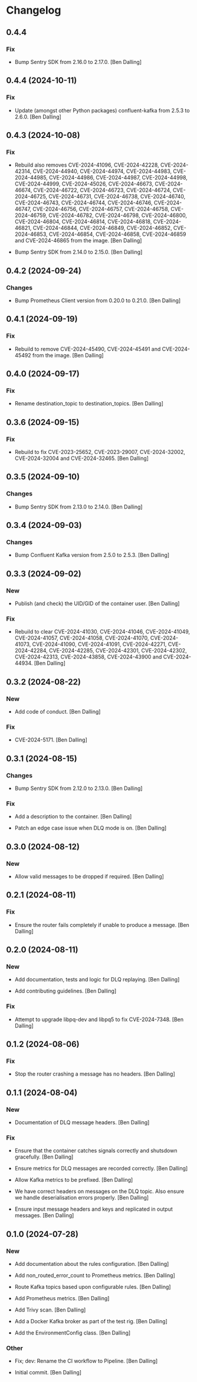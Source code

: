 # Changelog


## 0.4.4

### Fix

* Bump Sentry SDK from 2.16.0 to 2.17.0. [Ben Dalling]


## 0.4.4 (2024-10-11)

### Fix

* Update (amongst other Python packages) confluent-kafka from 2.5.3 to 2.6.0. [Ben Dalling]


## 0.4.3 (2024-10-08)

### Fix

* Rebuild also removes CVE-2024-41096, CVE-2024-42228, CVE-2024-42314, CVE-2024-44940, CVE-2024-44974, CVE-2024-44983, CVE-2024-44985, CVE-2024-44986, CVE-2024-44987, CVE-2024-44998, CVE-2024-44999, CVE-2024-45026, CVE-2024-46673, CVE-2024-46674, CVE-2024-46722, CVE-2024-46723, CVE-2024-46724, CVE-2024-46725, CVE-2024-46731, CVE-2024-46738, CVE-2024-46740, CVE-2024-46743, CVE-2024-46744, CVE-2024-46746, CVE-2024-46747, CVE-2024-46756, CVE-2024-46757, CVE-2024-46758, CVE-2024-46759, CVE-2024-46782, CVE-2024-46798, CVE-2024-46800, CVE-2024-46804, CVE-2024-46814, CVE-2024-46818, CVE-2024-46821, CVE-2024-46844, CVE-2024-46849, CVE-2024-46852, CVE-2024-46853, CVE-2024-46854, CVE-2024-46858, CVE-2024-46859 and CVE-2024-46865 from the image. [Ben Dalling]

* Bump Sentry SDK from 2.14.0 to 2.15.0. [Ben Dalling]


## 0.4.2 (2024-09-24)

### Changes

* Bump Prometheus Client version from 0.20.0 to 0.21.0. [Ben Dalling]


## 0.4.1 (2024-09-19)

### Fix

* Rebuild to remove CVE-2024-45490, CVE-2024-45491 and CVE-2024-45492 from the image. [Ben Dalling]


## 0.4.0 (2024-09-17)

### Fix

* Rename destination_topic to destination_topics. [Ben Dalling]


## 0.3.6 (2024-09-15)

### Fix

* Rebuild to fix CVE-2023-25652, CVE-2023-29007, CVE-2024-32002, CVE-2024-32004 and CVE-2024-32465. [Ben Dalling]


## 0.3.5 (2024-09-10)

### Changes

* Bump Sentry SDK from 2.13.0 to 2.14.0. [Ben Dalling]


## 0.3.4 (2024-09-03)

### Changes

* Bump Confluent Kafka version from 2.5.0 to 2.5.3. [Ben Dalling]


## 0.3.3 (2024-09-02)

### New

* Publish (and check) the UID/GID of the container user. [Ben Dalling]

### Fix

* Rebuild to clear CVE-2024-41030, CVE-2024-41046, CVE-2024-41049, CVE-2024-41057, CVE-2024-41058, CVE-2024-41070, CVE-2024-41073, CVE-2024-41090, CVE-2024-41091, CVE-2024-42271, CVE-2024-42284, CVE-2024-42285, CVE-2024-42301, CVE-2024-42302, CVE-2024-42313, CVE-2024-43858, CVE-2024-43900 and CVE-2024-44934. [Ben Dalling]


## 0.3.2 (2024-08-22)

### New

* Add code of conduct. [Ben Dalling]

### Fix

* CVE-2024-5171. [Ben Dalling]


## 0.3.1 (2024-08-15)

### Changes

* Bump Sentry SDK from 2.12.0 to 2.13.0. [Ben Dalling]

### Fix

* Add a description to the container. [Ben Dalling]

* Patch an edge case issue when DLQ mode is on. [Ben Dalling]


## 0.3.0 (2024-08-12)

### New

* Allow valid messages to be dropped if required. [Ben Dalling]


## 0.2.1 (2024-08-11)

### Fix

* Ensure the router fails completely if unable to produce a message. [Ben Dalling]


## 0.2.0 (2024-08-11)

### New

* Add documentation, tests and logic for DLQ replaying. [Ben Dalling]

* Add contributing guidelines. [Ben Dalling]

### Fix

* Attempt to upgrade libpq-dev and libpq5 to fix CVE-2024-7348. [Ben Dalling]


## 0.1.2 (2024-08-06)

### Fix

* Stop the router crashing a message has no headers. [Ben Dalling]


## 0.1.1 (2024-08-04)

### New

* Documentation of DLQ message headers. [Ben Dalling]

### Fix

* Ensure that the container catches signals correctly and shutsdown gracefully. [Ben Dalling]

* Ensure metrics for DLQ messages are recorded correctly. [Ben Dalling]

* Allow Kafka metrics to be prefixed. [Ben Dalling]

* We have correct headers on messages on the DLQ topic. Also ensure we handle deserialisation errors properly. [Ben Dalling]

* Ensure input message headers and keys and replicated in output messages. [Ben Dalling]


## 0.1.0 (2024-07-28)

### New

* Add documentation about the rules configuration. [Ben Dalling]

* Add non_routed_error_count to Prometheus metrics. [Ben Dalling]

* Route Kafka topics based upon configurable rules. [Ben Dalling]

* Add Prometheus metrics. [Ben Dalling]

* Add Trivy scan. [Ben Dalling]

* Add a Docker Kafka broker as part of the test rig. [Ben Dalling]

* Add the EnvironmentConfig class. [Ben Dalling]

### Other

* Fix; dev: Rename the CI workflow to Pipeline. [Ben Dalling]

* Initial commit. [Ben Dalling]


